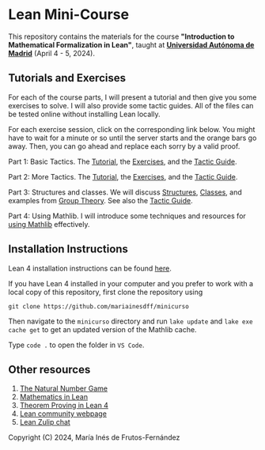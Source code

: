 # Lean Mini-Course

This repository contains the materials for the course **"Introduction to Mathematical Formalization in Lean"**, taught at [**Universidad Autónoma de Madrid**](https://matematicas.uam.es) (April 4 - 5, 2024).

## Tutorials and Exercises
For each of the course parts, I will present a tutorial and then give you some exercises to solve. I will also provide some tactic guides. All of the files can be tested online without installing Lean locally.

For each exercise session, click on the corresponding link below. You might have to wait for a minute or so until the server starts and the orange bars go away. Then, you can go ahead and replace each sorry by a valid proof.

Part 1: Basic Tactics.
The [Tutorial](https://lean.math.hhu.de/#url=https%3A%2F%2Fraw.githubusercontent.com%2Fmariainesdff%2Fminicurso%2Fmaster%2FMinicurso%2F1BasicTactics%2FLogicTutorial.lean), the [Exercises](https://lean.math.hhu.de/#url=https%3A%2F%2Fraw.githubusercontent.com%2Fmariainesdff%2Fminicurso%2Fmaster%2FMinicurso%2F1BasicTactics%2FLogicExercises.lean), and the [Tactic Guide](https://lean.math.hhu.de/#url=https%3A%2F%2Fraw.githubusercontent.com%2Fmariainesdff%2Fminicurso%2Fmaster%2FMinicurso%2F1BasicTactics%2FTactics.lean).


Part 2: More Tactics.
The [Tutorial](https://lean.math.hhu.de/#url=https%3A%2F%2Fraw.githubusercontent.com%2Fmariainesdff%2Fminicurso%2Fmaster%2FMinicurso%2F2MoreTactics%2FFunctionsTutorial.lean), the [Exercises](https://lean.math.hhu.de/#url=https%3A%2F%2Fraw.githubusercontent.com%2Fmariainesdff%2Fminicurso%2Fmaster%2FMinicurso%2F2MoreTactics%2FFunctionsExercises.lean), and the [Tactic Guide](https://lean.math.hhu.de/#url=https%3A%2F%2Fraw.githubusercontent.com%2Fmariainesdff%2Fminicurso%2Fmaster%2FMinicurso%2F2MoreTactics%2FTactics_2.lean).

Part 3: Structures and classes.
We will discuss [Structures](https://lean.math.hhu.de/#url=https%3A%2F%2Fraw.githubusercontent.com%2Fmariainesdff%2Fminicurso%2Fmaster%2FMinicurso%2F3Structures%2FStructures.lean), [Classes](https://lean.math.hhu.de/#url=https%3A%2F%2Fraw.githubusercontent.com%2Fmariainesdff%2Fminicurso%2Fmaster%2FMinicurso%2F3Structures%2FClasses.lean), and examples from [Group Theory](https://lean.math.hhu.de/#url=https%3A%2F%2Fraw.githubusercontent.com%2Fmariainesdff%2Fminicurso%2Fmaster%2FMinicurso%2F3Structures%2FGroups.lean). See also the [Tactic Guide](https://lean.math.hhu.de/#url=https%3A%2F%2Fraw.githubusercontent.com%2Fmariainesdff%2Fminicurso%2Fmaster%2FMinicurso%2F3Structures%2FTactics_3.lean).

Part 4: Using Mathlib.
I will introduce some techniques and resources for [using Mathlib](https://lean.math.hhu.de/#url=https%3A%2F%2Fraw.githubusercontent.com%2Fmariainesdff%2Fminicurso%2Fmaster%2FMinicurso%2F4Mathlib%2FUsingMathlib.lean) effectively.

## Installation Instructions
Lean 4 installation instructions can be found [here](https://leanprover-community.github.io/get_started.html).

If you have Lean 4 installed in your computer and you prefer to work with a local copy of this repository, first clone the repository using
```
git clone https://github.com/mariainesdff/minicurso
```

Then navigate to the `minicurso` directory and run `lake update` and `lake exe cache get` to get an updated version of the Mathlib cache.

Type `code .` to open the folder in `VS Code`.

## Other resources

1. [The Natural Number Game](https://adam.math.hhu.de/\#/g/hhu-adam/NNG4)
2. [Mathematics in Lean](https://leanprover-community.github.io/mathematics_in_lean/)
3. [Theorem Proving in Lean 4](https://leanprover.github.io/theorem_proving_in_lean4/)
4. [Lean community webpage](https://leanprover-community.github.io/)
5. [Lean Zulip chat](https://leanprover.zulipchat.com/)

Copyright (C) 2024, María Inés de Frutos-Fernández
